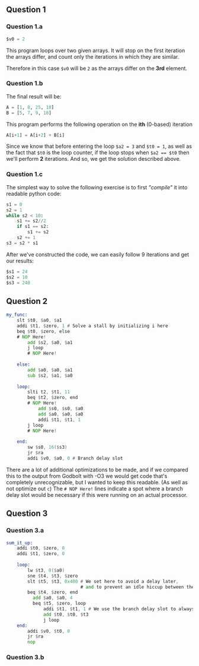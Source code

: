 ## Question 1
### Question 1.a
```asm
$v0 = 2
```
This program loops over two given arrays. It will stop on the first iteration the arrays differ, and count only the iterations in which they are similar.

Therefore in this case `$v0` will be `2` as the arrays differ on the **3rd** element.

### Question 1.b
The final result will be:
```python
A = [1, 8, 25, 18]
B = [5, 7, 9, 18]
```
This program performs the following operation on the **ith** (0-based) iteration
```python
A[i+1] = A[i+2] + B[i]
```
Since we know that before entering the loop `$a2 = 3` and `$t0 = 1`, as well as the fact that `$t0` is the loop counter,
if the loop stops when `$a2 == $t0` then we'll perform **2** iterations.
And so, we get the solution described above.

### Question 1.c
The simplest way to solve the following exercise is to first *"compile"* it into readable python code:
```python
s1 = 0
s2 = 1
while s2 < 10:
    s1 += s2//2
    if s1 == s2:
        s1 += s2
    s2 += 1
s3 = s2 * s1
```
After we've constructed the code, we can easily follow 9 iterations and get our results:
```asm
$s1 = 24
$s2 = 10
$s3 = 240
```

## Question 2
```asm
my_func: 
    slt $t0, $a0, $a1
    addi $t1, $zero, 1 # Solve a stall by initializing i here
    beq $t0, $zero, else
    # NOP Here!
        add $s2, $a0, $a1
        j loop
        # NOP Here!
        
    else: 
        add $a0, $a0, $a1
        sub $s2, $a1, $a0
        
    loop: 
        slti t2, $t1, 11
        beq $t2, $zero, end
        # NOP Here!
            add $s0, $s0, $a0
            add $a0, $a0, $a0
            addi $t1, $t1, 1
        j loop
        # NOP Here!
        
    end: 
        sw $s0, 16($s3)
        jr $ra
        addi $v0, $a0, 0 # Branch delay slot
```
There are a lot of additional optimizations to be made, and if we compared this to the output from Godbolt with -O3 we would get code that's completely unrecognizable, but I wanted to keep this readable. (As well as not optimize out `c`)
The `# NOP Here!` lines indicate a spot where a branch delay slot would be necessary if this were running on an actual processor.

## Question 3
### Question 3.a
```asm
sum_it_up:
    addi $t0, $zero, 0
    addi $t1, $zero, 0
  
    loop:
        lw $t3, 0($a0)
        sne $t4, $t3, $zero
        slt $t5, $t3, 0x400 # We set here to avoid a delay later, 
                            # and to prevent an idle hiccup between the line above and below.
        beq $t4, $zero, end
          add $a0, $a0, 4
          beq $t5, $zero, loop
              addi $t1, $t1, 1 # We use the branch delay slot to always increment $t1
              add $t0, $t0, $t3
              j loop
    end: 
        addi $v0, $t0, 0
        jr $ra
        nop
```

### Question 3.b
```asm
```
